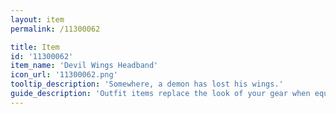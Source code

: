 ```yaml
---
layout: item
permalink: /11300062

title: Item
id: '11300062'
item_name: 'Devil Wings Headband'
icon_url: '11300062.png'
tooltip_description: 'Somewhere, a demon has lost his wings.'
guide_description: 'Outfit items replace the look of your gear when equipped.'
---
```

